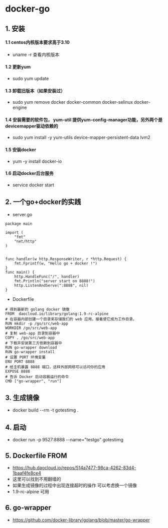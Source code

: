 # docker-go

## 1. 安装

#### 1.1 centos内核版本要求高于3.10
- uname -r  查看内核版本

#### 1.2 更新yum
- sudo yum update

#### 1.3 卸载旧版本（如果安装过）
- sudo yum remove docker  docker-common docker-selinux docker-engine


#### 1.4 安装需要的软件包， yum-util 提供yum-config-manager功能，另外两个是devicemapper驱动依赖的
- sudo yum install -y yum-utils device-mapper-persistent-data lvm2

#### 1.5 安装docker
- yum -y install docker-io

#### 1.6 启动docker后台服务
- service docker start


## 2. 一个go+docker的实践
- server.go
```
package main

import (
	"fmt"
	"net/http"
)


func handler(w http.ResponseWriter, r *http.Request) {
	fmt.Fprintf(w, "Hello go + docker !")
}
func main() {
	http.HandleFunc("/", handler)
	fmt.Println("server start on 8888!")
	http.ListenAndServe(":8888", nil)
}
```

- Dockerfile
```
# 得到最新的 golang docker 镜像
FROM  daocloud.io/library/golang:1.9-rc-alpine
# 在容器内部创建一个目录来存储我们的 web 应用，接着使它成为工作目录。
RUN mkdir -p /go/src/web-app
WORKDIR /go/src/web-app
# 复制 web-app 目录到容器中
COPY . /go/src/web-app
# 下载并安装第三方依赖到容器中
RUN go-wrapper download
RUN go-wrapper install
# 设置 PORT 环境变量
ENV PORT 8888
# 给主机暴露 8888 端口，这样外部网络可以访问你的应用
EXPOSE 8888
# 告诉 Docker 启动容器运行的命令
CMD ["go-wrapper", "run"]
```

## 3. 生成镜像
- docker build --rm -t gotestimg .

## 4. 启动
- docker run -p 9527:8888 --name="testgo" gotestimg

## 5. Dockerfile FROM
- https://hub.daocloud.io/repos/514a7477-98ca-4262-83d4-1baaf4fe8ce4
- 这里可以找到不用翻墙的
- 如果生成镜像的过程中出现连接超时的操作 可以考虑换一个镜像
- 1.9-rc-alpine 可用

## 6. go-wrapper
- https://github.com/docker-library/golang/blob/master/go-wrapper


